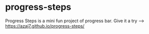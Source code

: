 # progress-steps
Progress Steps is a mini fun project of progress bar.
Give it a try --> https://azaj7.github.io/progress-steps/
